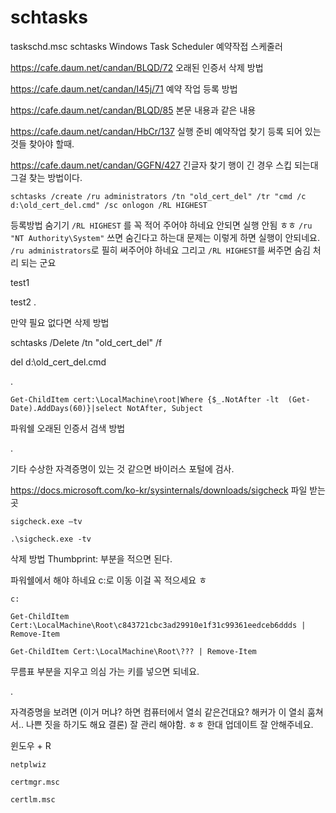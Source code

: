 # schtasks
taskschd.msc schtasks Windows Task Scheduler 예약작접 스케줄러

https://cafe.daum.net/candan/BLQD/72 오래된 인증서 삭제 방법

https://cafe.daum.net/candan/I45j/71 예약 작업 등록 방법

https://cafe.daum.net/candan/BLQD/85 본문 내용과 같은 내용 

https://cafe.daum.net/candan/HbCr/137 실행 준비 예약작업 찾기 등록 되어 있는 것들 찾아야 할때.

https://cafe.daum.net/candan/GGFN/427 긴글자 찾기 행이 긴 경우 스킵 되는대 그걸 찾는 방법이다.

`schtasks /create /ru administrators /tn "old_cert_del" /tr "cmd /c d:\old_cert_del.cmd" /sc onlogon /RL HIGHEST`

등록방법 숨기기 `/RL HIGHEST` 를 꼭 적어 주어야 하네요 안되면 실행 안됨 ㅎㅎ `/ru "NT Authority\System"` 쓰면 숨긴다고 하는대 문제는 이렇게 하면 실행이 안되네요. `/ru administrators`로 필히 써주어야 하네요 그리고  `/RL HIGHEST`를 써주면 숨김 처리 되는 군요

test1

test2
.

만약 필요 없다면 삭제 방법

schtasks /Delete /tn "old_cert_del" /f

del d:\old_cert_del.cmd

.

`Get-ChildItem cert:\LocalMachine\root|Where {$_.NotAfter -lt  (Get-Date).AddDays(60)}|select NotAfter, Subject`

파워쉘 오래된 인증서 검색 방법

.

기타 수상한 자격증명이 있는 것 같으면 바이러스 포털에 검사.

https://docs.microsoft.com/ko-kr/sysinternals/downloads/sigcheck 파일 받는곳   

`sigcheck.exe –tv`

`.\sigcheck.exe -tv`


삭제 방법 Thumbprint: 부분을 적으면 된다.

파워쉘에서 해야 하네요 c:로 이동 이걸 꼭 적으세요 ㅎ 

`c:`

`Get-ChildItem Cert:\LocalMachine\Root\c843721cbc3ad29910e1f31c99361eedceb6ddds | Remove-Item`

`Get-ChildItem Cert:\LocalMachine\Root\??? | Remove-Item`

무름표 부분을 지우고 의심 가는 키를 넣으면 되네요.

.

자격증명을 보려면 (이거 머냐? 하면 컴퓨터에서 열쇠 같은건대요? 해커가 이 열쇠 훔쳐서.. 나쁜 짓을 하기도 해요 결론) 잘 관리 해야함. ㅎㅎ 한대 업데이트 잘 안해주네요.

윈도우 + R

`netplwiz`

`certmgr.msc`

`certlm.msc`
